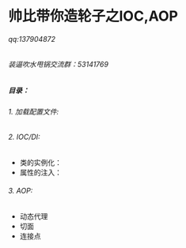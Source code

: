 # 帅比带你造轮子之IOC,AOP
###### qq:137904872
###### 装逼吹水甩锅交流群：53141769


##### 目录：
###### 1. 加载配置文件:
###### 2. IOC/DI:
* 类的实例化：
* 属性的注入：
###### 3. AOP:
* 动态代理
* 切面
* 连接点
